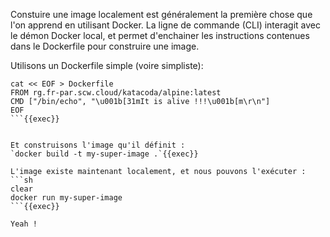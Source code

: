 Constuire une image localement est généralement la première chose que l'on apprend en utilisant Docker.
La ligne de commande (CLI) interagit avec le démon Docker local, et permet d'enchainer les instructions contenues dans le Dockerfile pour construire une image.

Utilisons un Dockerfile simple (voire simpliste):

```
cat << EOF > Dockerfile
FROM rg.fr-par.scw.cloud/katacoda/alpine:latest
CMD ["/bin/echo", "\u001b[31mIt is alive !!!\u001b[m\r\n"]
EOF
```{{exec}}


Et construisons l'image qu'il définit :
`docker build -t my-super-image .`{{exec}}

L'image existe maintenant localement, et nous pouvons l'exécuter :
```sh
clear
docker run my-super-image
```{{exec}}

Yeah !
